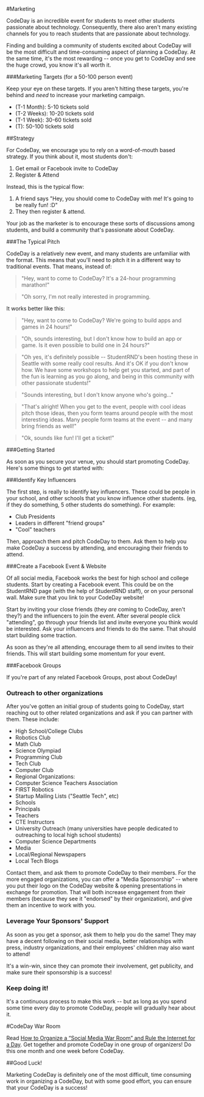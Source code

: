 #Marketing

CodeDay is an incredible event for students to meet other students passionate about technology. Consequently, there also aren't many existing channels for you to reach students that are passionate about technology.

Finding and building a community of students excited about CodeDay will be the most difficult and time-consuming aspect of planning a CodeDay. At the same time, it's the most rewarding -- once you get to CodeDay and see the huge crowd, you know it's all worth it. 

###Marketing Targets (for a 50-100 person event)

Keep your eye on these targets. If you aren't hitting these targets, you're behind and *need* to increase your marketing campaign. 

* (T-1 Month): 5-10 tickets sold
* (T-2 Weeks): 10-20 tickets sold
* (T-1 Week): 30-60 tickets sold
* (T): 50-100 tickets sold

##Strategy

For CodeDay, we encourage you to rely on a word-of-mouth based strategy. If you think about it, most students don't:

1. Get email or Facebook invite to CodeDay
2. Register & Attend

Instead, this is the typical flow:

1. A friend says "Hey, you should come to CodeDay with me! It's going to be really fun! :D"
2. They then register & attend. 

Your job as the marketer is to encourage these sorts of discussions among students, and build a community that's passionate about CodeDay. 

###The Typical Pitch

CodeDay is a relatively new event, and many students are unfamiliar with the format. This means that you'll need to pitch it in a different way to traditional events. That means, instead of:

>"Hey, want to come to CodeDay? It's a 24-hour programming marathon!"

>"Oh sorry, I'm not really interested in programming. 

It works better like this:

>"Hey, want to come to CodeDay? We're going to build apps and games in 24 hours!"

>"Oh, sounds interesting, but I don't know how to build an app or game. Is it even possible to build one in 24 hours?"

>"Oh yes, it's definitely possible -- StudentRND's been hosting these in Seattle with some really cool results. And it's OK if you don't know how. We have some workshops to help get you started, and part of the fun is learning as you go along, and being in this community with other passionate students!"

>"Sounds interesting, but I don't know anyone who's going..."

>"That's alright! When you get to the event, people with cool ideas pitch those ideas, then you form teams around people with the most interesting ideas. Many people form teams at the event -- and many bring friends as well!"

>"Ok, sounds like fun! I'll get a ticket!" 

###Getting Started

As soon as you secure your venue, you should start promoting CodeDay. Here's some things to get started with:

###Identify Key Influencers

The first step, is really to identify key influencers. These could be people in your school, and other schools that you know influence other students. (eg, if they do something, 5 other students do something). For example: 

* Club Presidents
* Leaders in different "friend groups"
* "Cool" teachers

Then, approach them and pitch CodeDay to them. Ask them to help you make CodeDay a success by attending, and encouraging their friends to attend. 

###Create a Facebook Event & Website

Of all social media, Facebook works the best for high school and college students. Start by creating a Facebook event. This could be on the StudentRND page (with the help of StudentRND staff), or on your personal wall. Make sure that you link to your CodeDay website!

Start by inviting your close friends (they *are* coming to CodeDay, aren't they?) and the influencers to join the event. After several people click "attending", go through your friends list and invite everyone you think would be interested. Ask your influencers and friends to do the same. That should start building some traction. 

As soon as they're all attending, encourage them to all send invites to their friends. This will start building some momentum for your event. 

###Facebook Groups

If you're part of any related Facebook Groups, post about CodeDay! 

### Outreach to other organizations

After you've gotten an initial group of students going to CodeDay, start reaching out to other related organizations and ask if you can partner with them. These include: 

* High School/College Clubs
 * Robotics Club
 * Math Club
 * Science Olympiad
 * Programming Club
 * Tech Club
 * Computer Club
* Regional Organizations: 
 * Computer Science Teachers Association
 * FIRST Robotics
 * Startup Mailing Lists ("Seattle Tech", etc)
* Schools
 * Principals
 * Teachers
 * CTE Instructors
 * University Outreach (many universities have people dedicated to outreaching to local high school students)
 * Computer Science Departments
* Media
 * Local/Regional Newspapers
 * Local Tech Blogs

Contact them, and ask them to promote CodeDay to their members. For the more engaged organizations, you can offer a "Media Sponsorship" -- where you put their logo on the CodeDay website & opening presentations in exchange for promotion. That will both increase engagement from their members (because they see it "endorsed" by their organization), and give them an incentive to work with you. 

### Leverage Your Sponsors' Support

As soon as you get a sponsor, ask them to help you do the same! They may have a decent following on their social media, better relationships with press, industry organizations, and their employees' children may also want to attend! 

It's a win-win, since they can promote their involvement, get publicity, and make sure their sponsorship is a success!

### Keep doing it!

It's a continuous process to make this work -- but as long as you spend some time every day to promote CodeDay, people will gradually hear about it. 

#CodeDay War Room

Read [How to Organize a “Social Media War Room” and Rule the Internet for a Day](http://blog.evenues.com/post/2012/02/23/How-to-Organize-a-%E2%80%9CSocial-Media-War-Room%E2%80%9D-and-Rule-the-Internet-for-a-Day.aspx). Get together and promote CodeDay in one group of organizers! Do this one month and one week before CodeDay. 

##Good Luck!

Marketing CodeDay is definitely one of the most difficult, time consuming work in organizing a CodeDay, but with some good effort, you can ensure that your CodeDay is a success!
